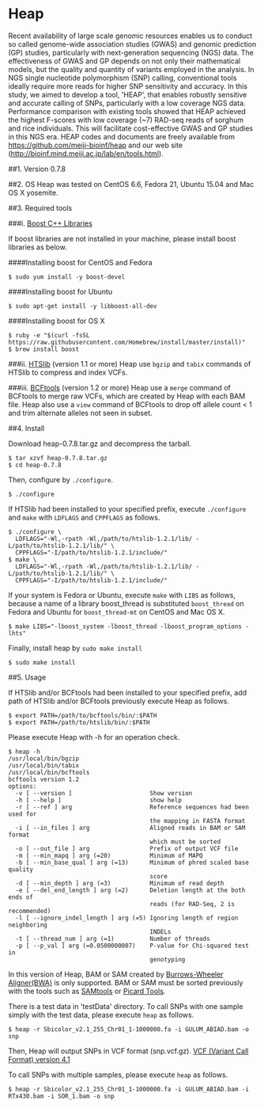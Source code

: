 Heap
===============

Recent availability of large scale genomic resources enables us to conduct so called genome-wide association studies (GWAS) and genomic prediction (GP) studies, particularly with next-generation sequencing (NGS) data. The effectiveness of GWAS and GP depends on not only their mathematical models, but the quality and quantity of variants employed in the analysis. In NGS single nucleotide polymorphism (SNP) calling, conventional tools ideally require more reads for higher SNP sensitivity and accuracy. In this study, we aimed to develop a tool, 'HEAP', that enables robustly sensitive and accurate calling of SNPs, particularly with a low coverage NGS data. Performance comparison with existing tools showed that HEAP achieved the highest F-scores with low coverage (~7) RAD-seq reads of sorghum and rice individuals. This will facilitate cost-effective GWAS and GP studies in this NGS era. HEAP codes and documents are freely available from https://github.com/meiji-bioinf/heap and our web site (http://bioinf.mind.meiji.ac.jp/lab/en/tools.html).

##1. Version
	0.7.8

##2. OS
Heap was tested on CentOS 6.6, Fedora 21, Ubuntu 15.04 and Mac OS X yosemite.

##3. Required tools

###i. [Boost C++ Libraries](http://www.boost.org/)

If boost libraries are not installed in your machine, please install boost libraries as below.

####Installing boost for CentOS and Fedora

	$ sudo yum install -y boost-devel

####Installing boost for Ubuntu

	$ sudo apt-get install -y libboost-all-dev

####Installing boost for OS X

	$ ruby -e "$(curl -fsSL https://raw.githubusercontent.com/Homebrew/install/master/install)"
	$ brew install boost

###ii. [HTSlib](https://github.com/samtools/htslib/) (version 1.1 or more)
Heap use `bgzip` and `tabix` commands of HTSlib to compress and index VCFs.

###iii. [BCFtools](https://github.com/samtools/bcftools/) (version 1.2 or more)
Heap use a `merge` command of BCFtools to merge raw VCFs, which are created by Heap with each BAM file.
Heap also use a `view` command of BCFtools to drop off allele count < 1 and trim alternate alleles not seen in subset.

##4. Install

Download heap-0.7.8.tar.gz and decompress the tarball.

	$ tar xzvf heap-0.7.8.tar.gz
	$ cd heap-0.7.8

Then, configure by `./configure`.

	$ ./configure

If HTSlib had been installed to your specified prefix, execute `./configure` and `make` with `LDFLAGS` and `CPPFLAGS` as follows.

	$ ./configure \
	  LDFLAGS="-Wl,-rpath -Wl,/path/to/htslib-1.2.1/lib/ -L/path/to/htslib-1.2.1/lib/" \
	  CPPFLAGS="-I/path/to/htslib-1.2.1/include/"
	$ make \
	  LDFLAGS="-Wl,-rpath -Wl,/path/to/htslib-1.2.1/lib/ -L/path/to/htslib-1.2.1/lib/" \
	  CPPFLAGS="-I/path/to/htslib-1.2.1/include/"

If your system is Fedora or Ubuntu, execute `make` with `LIBS` as follows, because a name of a library boost_thread is substituted `boost_thread` on Fedora and Ubuntu for `boost_thread-mt` on CentOS and Mac OS X.

	$ make LIBS="-lboost_system -lboost_thread -lboost_program_options -lhts"

Finally, install heap by `sudo make install`

	$ sudo make install

##5. Usage

If HTSlib and/or BCFtools had been installed to your specified prefix, add path of HTSlib and/or BCFtools previously execute Heap as follows.

	$ export PATH=/path/to/bcftools/bin/:$PATH
	$ export PATH=/path/to/htslib/bin/:$PATH

Please execute Heap with -h for an operation check.

	$ heap -h
	/usr/local/bin/bgzip
	/usr/local/bin/tabix
	/usr/local/bin/bcftools
	bcftools version 1.2
	options:
	  -v [ --version ]                      Show version
	  -h [ --help ]                         show help
	  -r [ --ref ] arg                      Reference sequences had been used for 
	                                        the mapping in FASTA format
	  -i [ --in_files ] arg                 Aligned reads in BAM or SAM format 
	                                        which must be sorted
	  -o [ --out_file ] arg                 Prefix of output VCF file
	  -m [ --min_mapq ] arg (=20)           Minimum of MAPQ
	  -b [ --min_base_qual ] arg (=13)      Minimum of phred scaled base quality 
	                                        score
	  -d [ --min_depth ] arg (=3)           Minimum of read depth
	  -e [ --del_end_length ] arg (=2)      Deletion length at the both ends of 
	                                        reads (for RAD-Seq, 2 is recommended)
	  -l [ --ignore_indel_length ] arg (=5) Ignoring length of region neighboring 
	                                        INDELs
	  -t [ --thread_num ] arg (=1)          Number of threads
	  -p [ --p_val ] arg (=0.0500000007)    P-value for Chi-squared test in 
	                                        genotyping

In this version of Heap, BAM or SAM created by [Burrows-Wheeler Aligner(BWA)](http://bio-bwa.sourceforge.net/index.shtml) is only supported.
BAM or SAM must be sorted previously with the tools such as [SAMtools](http://www.htslib.org/) or [Picard Tools](http://broadinstitute.github.io/picard/).

There is a test data in 'testData' directory.
To call SNPs with one sample simply with the test data, please execute `heap` as follows.

	$ heap -r Sbicolor_v2.1_255_Chr01_1-1000000.fa -i GULUM_ABIAD.bam -o snp

Then, Heap will output SNPs in VCF format (snp.vcf.gz).
[VCF (Variant Call Format) version 4.1](http://www.1000genomes.org/wiki/analysis/variant%20call%20format/vcf-variant-call-format-version-41)

To call SNPs with multiple samples, please execute `heap` as follows.

	$ heap -r Sbicolor_v2.1_255_Chr01_1-1000000.fa -i GULUM_ABIAD.bam -i RTx430.bam -i SOR_1.bam -o snp

